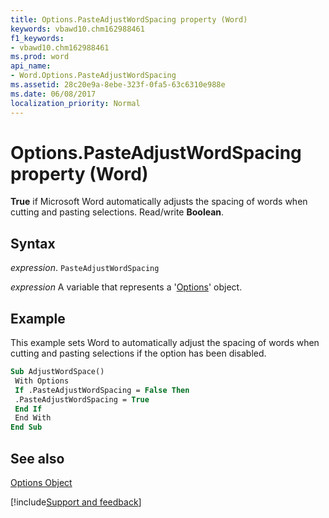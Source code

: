 ```yaml
---
title: Options.PasteAdjustWordSpacing property (Word)
keywords: vbawd10.chm162988461
f1_keywords:
- vbawd10.chm162988461
ms.prod: word
api_name:
- Word.Options.PasteAdjustWordSpacing
ms.assetid: 28c20e9a-8ebe-323f-0fa5-63c6310e988e
ms.date: 06/08/2017
localization_priority: Normal
---
```



# Options.PasteAdjustWordSpacing property (Word)

 **True** if Microsoft Word automatically adjusts the spacing of words when cutting and pasting selections. Read/write **Boolean**.


## Syntax

_expression_. `PasteAdjustWordSpacing`

_expression_ A variable that represents a '[Options](Word.Options.md)' object.


## Example

This example sets Word to automatically adjust the spacing of words when cutting and pasting selections if the option has been disabled.


```vb
Sub AdjustWordSpace() 
 With Options 
 If .PasteAdjustWordSpacing = False Then 
 .PasteAdjustWordSpacing = True 
 End If 
 End With 
End Sub
```


## See also


[Options Object](Word.Options.md)

[!include[Support and feedback](~/includes/feedback-boilerplate.md)]